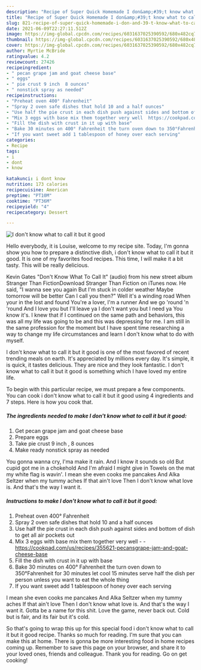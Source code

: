 ```yaml
---
description: "Recipe of Super Quick Homemade I don&amp;#39;t know what to call it but it good"
title: "Recipe of Super Quick Homemade I don&amp;#39;t know what to call it but it good"
slug: 821-recipe-of-super-quick-homemade-i-don-and-39-t-know-what-to-call-it-but-it-good
date: 2021-06-09T22:27:11.512Z
image: https://img-global.cpcdn.com/recipes/6031637025390592/680x482cq70/i-dont-know-what-to-call-it-but-it-good-recipe-main-photo.jpg
thumbnail: https://img-global.cpcdn.com/recipes/6031637025390592/680x482cq70/i-dont-know-what-to-call-it-but-it-good-recipe-main-photo.jpg
cover: https://img-global.cpcdn.com/recipes/6031637025390592/680x482cq70/i-dont-know-what-to-call-it-but-it-good-recipe-main-photo.jpg
author: Myrtie McBride
ratingvalue: 4.2
reviewcount: 27426
recipeingredient:
- " pecan grape jam and goat cheese base"
- " eggs"
- " pie crust 9 inch  8 ounces"
- " nonstick spray as needed"
recipeinstructions:
- "Preheat oven 400° Fahrenheit"
- "Spray 2 oven safe dishes that hold 10 and a half ounces"
- "Use half the pie crust in each dish push against sides and bottom of dish to get all air pockets out"
- "Mix 3 eggs with base mix them together very well  https://cookpad.com/us/recipes/355621-pecansgrape-jam-and-goat-cheese-base"
- "Fill the dish with crust in it up with base"
- "Bake 30 minutes on 400° Fahrenheit the turn oven down to 350°Fahrenheit for 30 minutes let cool 15 minutes serve half the dish per person unless you want to eat the whole thing"
- "If you want sweet add 1 tablespoon of honey over each serving"
categories:
- Recipe
tags:
- i
- dont
- know

katakunci: i dont know 
nutrition: 173 calories
recipecuisine: American
preptime: "PT10M"
cooktime: "PT36M"
recipeyield: "4"
recipecategory: Dessert

---
```



![I don&#39;t know what to call it but it good](https://img-global.cpcdn.com/recipes/6031637025390592/680x482cq70/i-dont-know-what-to-call-it-but-it-good-recipe-main-photo.jpg)

Hello everybody, it is Louise, welcome to my recipe site. Today, I'm gonna show you how to prepare a distinctive dish, i don&#39;t know what to call it but it good. It is one of my favorites food recipes. This time, I will make it a bit tasty. This will be really delicious.

Kevin Gates &#34;Don&#39;t Know What To Call It&#34; (audio) from his new street album Stranger Than FictionDownload Stranger Than Fiction on iTunes now. He said, &#34;I wanna see you again But I&#39;m stuck in colder weather Maybe tomorrow will be better Can I call you then?&#34; Well it&#39;s a winding road When your in the lost and found You&#39;re a lover, I&#39;m a runner And we go &#39;round &#39;n &#39;round And I love you but I&#39;ll leave ya I don&#39;t want you but I need ya You know it&#39;s. I knew that if I continued on the same path and behaviors, this was all my life was going to be and this was depressing for me. I am still in the same profession for the moment but I have spent time researching a way to change my life circumstances and learn I don&#39;t know what to do with myself.

I don&#39;t know what to call it but it good is one of the most favored of recent trending meals on earth. It's appreciated by millions every day. It's simple, it is quick, it tastes delicious. They are nice and they look fantastic. I don&#39;t know what to call it but it good is something which I have loved my entire life.


To begin with this particular recipe, we must prepare a few components. You can cook i don&#39;t know what to call it but it good using 4 ingredients and 7 steps. Here is how you cook that.

<!--inarticleads1-->

##### The ingredients needed to make I don&#39;t know what to call it but it good:

1. Get  pecan grape jam and goat cheese base
1. Prepare  eggs
1. Take  pie crust 9 inch , 8 ounces
1. Make ready  nonstick spray as needed


You gonna wanna cry, I&#39;ma make it rain. And I know it sounds so old But cupid got me in a chokehold And I&#39;m afraid I might give in Towels on the mat my white flag is wavin&#39;. I mean she even cooks me pancakes And Alka Seltzer when my tummy aches If that ain&#39;t love Then I don&#39;t know what love is. And that&#39;s the way I want it. 

<!--inarticleads2-->

##### Instructions to make I don&#39;t know what to call it but it good:

1. Preheat oven 400° Fahrenheit
1. Spray 2 oven safe dishes that hold 10 and a half ounces
1. Use half the pie crust in each dish push against sides and bottom of dish to get all air pockets out
1. Mix 3 eggs with base mix them together very well -  - https://cookpad.com/us/recipes/355621-pecansgrape-jam-and-goat-cheese-base
1. Fill the dish with crust in it up with base
1. Bake 30 minutes on 400° Fahrenheit the turn oven down to 350°Fahrenheit for 30 minutes let cool 15 minutes serve half the dish per person unless you want to eat the whole thing
1. If you want sweet add 1 tablespoon of honey over each serving


I mean she even cooks me pancakes And Alka Seltzer when my tummy aches If that ain&#39;t love Then I don&#39;t know what love is. And that&#39;s the way I want it. Gotta be a name for this shit. Love the game, never back out. Cold but is fair, and its fair but it&#39;s cold. 

So that's going to wrap this up for this special food i don&#39;t know what to call it but it good recipe. Thanks so much for reading. I'm sure that you can make this at home. There is gonna be more interesting food in home recipes coming up. Remember to save this page on your browser, and share it to your loved ones, friends and colleague. Thank you for reading. Go on get cooking!
